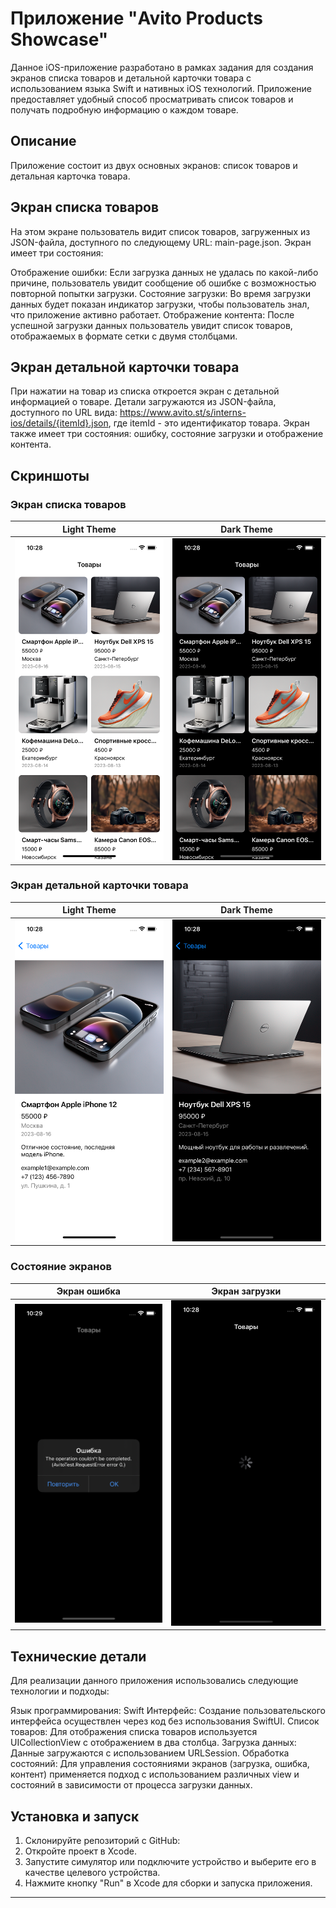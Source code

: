 # Приложение "Avito Products Showcase"

Данное iOS-приложение разработано в рамках задания для создания экранов списка товаров и детальной карточки товара с использованием языка Swift и нативных iOS технологий. Приложение предоставляет удобный способ просматривать список товаров и получать подробную информацию о каждом товаре.

## Описание

Приложение состоит из двух основных экранов: список товаров и детальная карточка товара.

## Экран списка товаров

На этом экране пользователь видит список товаров, загруженных из JSON-файла, доступного по следующему URL: main-page.json. Экран имеет три состояния:

Отображение ошибки: Если загрузка данных не удалась по какой-либо причине, пользователь увидит сообщение об ошибке с возможностью повторной попытки загрузки.
Состояние загрузки: Во время загрузки данных будет показан индикатор загрузки, чтобы пользователь знал, что приложение активно работает.
Отображение контента: После успешной загрузки данных пользователь увидит список товаров, отображаемых в формате сетки с двумя столбцами.

## Экран детальной карточки товара

При нажатии на товар из списка откроется экран с детальной информацией о товаре. Детали загружаются из JSON-файла, доступного по URL вида: https://www.avito.st/s/interns-ios/details/{itemId}.json, где itemId - это идентификатор товара. Экран также имеет три состояния: ошибку, состояние загрузки и отображение контента.

## Скриншоты

### Экран списка товаров

Light Theme            |  Dark Theme
:-------------------------:|:-------------------------:
![Light](AvitoTest/Screenshots/LightThema1.png)  |  ![Dark](AvitoTest/Screenshots/blackTheme1.png)

### Экран детальной карточки товара

Light Theme            |  Dark Theme
:-------------------------:|:-------------------------:
![Light](AvitoTest/Screenshots/LightThema2.png)  |  ![Dark](AvitoTest/Screenshots/blackThema2.png)

### Состояние экранов

Экран ошибка            |  Экран загрузки
:-------------------------:|:-------------------------:
![Light](AvitoTest/Screenshots/errorView.png)  |  ![Dark](AvitoTest/Screenshots/loading.png)

## Технические детали

Для реализации данного приложения использовались следующие технологии и подходы:

Язык программирования: Swift
Интерфейс: Создание пользовательского интерфейса осуществлен через код без использования SwiftUI.
Список товаров: Для отображения списка товаров используется UICollectionView с отображением в два столбца.
Загрузка данных: Данные загружаются с использованием URLSession.
Обработка состояний: Для управления состояниями экранов (загрузка, ошибка, контент) применяется подход с использованием различных view и состояний в зависимости от процесса загрузки данных.

## Установка и запуск

1. Склонируйте репозиторий с GitHub: 
2. Откройте проект в Xcode.
3. Запустите симулятор или подключите устройство и выберите его в качестве целевого устройства.
4. Нажмите кнопку "Run" в Xcode для сборки и запуска приложения.

---
